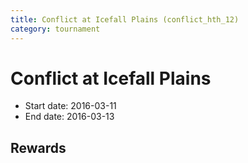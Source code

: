 ```yaml
---
title: Conflict at Icefall Plains (conflict_hth_12)
category: tournament
---
```

# Conflict at Icefall Plains

  * Start date: 2016-03-11
  * End date: 2016-03-13

## Rewards

